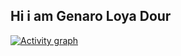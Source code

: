 ## Hi i am Genaro Loya Dour
[![Activity graph](https://github-readme-activity-graph.vercel.app/graph?username=GenarLoya&bg_color=1d1b1c&color=f0f0f0&line=8f1987&point=95568d&area=true&hide_border=true)](https://github.com/ashutosh00710/github-readme-activity-graph)

<!--START_SECTION:activity-->
<!--END_SECTION:activity-->
